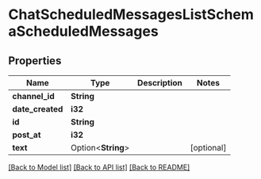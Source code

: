 # ChatScheduledMessagesListSchemaScheduledMessages

## Properties

Name | Type | Description | Notes
------------ | ------------- | ------------- | -------------
**channel_id** | **String** |  | 
**date_created** | **i32** |  | 
**id** | **String** |  | 
**post_at** | **i32** |  | 
**text** | Option<**String**> |  | [optional]

[[Back to Model list]](../README.md#documentation-for-models) [[Back to API list]](../README.md#documentation-for-api-endpoints) [[Back to README]](../README.md)


